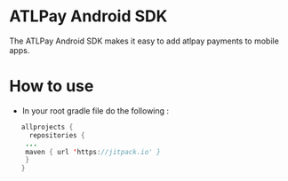 # ATLPay Android SDK

The ATLPay Android SDK makes it easy to add atlpay payments to mobile apps.

# How to use
* In your root gradle file do the following :
```java
   allprojects {
     repositories {
	...
	maven { url 'https://jitpack.io' }
	}
   }
```


